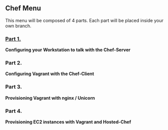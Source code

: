 ## Chef Menu

This menu will be composed of 4 parts. Each part will be placed inside your own branch.


### [Part 1.](https://github.com/tdantas/about-chef/tree/part-1)

 **Configuring your Workstation to talk with the Chef-Server**

### Part 2.

  **Configuring Vagrant with the Chef-Client**
  
### Part 3.
  
   **Provisioning Vagrant with nginx / Unicorn**
   
### Part 4.
   
   **Provisioning EC2 instances with Vagrant and Hosted-Chef**
   
   
 
   
